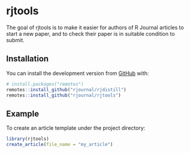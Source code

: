 
<!-- README.md is generated from README.Rmd. Please edit that file -->

# rjtools

<!-- badges: start -->
<!-- badges: end -->

The goal of rjtools is to make it easier for authors of R Journal
articles to start a new paper, and to check their paper is in suitable
condition to submit.

## Installation

<!-- You can install the released version of rjtools from [CRAN](https://CRAN.R-project.org) with: -->
<!-- ``` r -->
<!-- install.packages("rjtools") -->
<!-- ``` -->
<!-- And the development version from [GitHub](https://github.com/) with: -->

You can install the development version from
[GitHub](https://github.com/) with:

``` r
# install.packages("remotes")
remotes::install_github("rjournal/rjdistill")
remotes::install_github("rjournal/rjtools")
```

## Example

To create an article template under the project directory:

``` r
library(rjtools)
create_article(file_name = "my_article")
```

